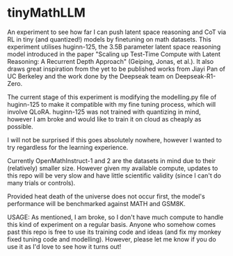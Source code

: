 # tinyMathLLM
An experiment to see how far I can push latent space reasoning and CoT via RL in tiny (and quantized!) models by finetuning on math datasets. This experiment utilises huginn-125, the 3.5B parameter latent space reasoning model introduced in the paper "Scaling up Test-Time Compute with Latent Reasoning: A Recurrent Depth Approach" (Geiping, Jonas, et al.). It also draws great inspiration from the yet to be published works from Jiayi Pan of UC Berkeley and the work done by the Deepseak team on Deepseak-R1-Zero. 

The current stage of this experiment is modifying the modelling.py file of huginn-125 to make it compatible with my fine tuning process, which will involve QLoRA. huginn-125 was not trained with quantizing in mind, however I am broke and would like to train it on cloud as cheaply as possible.

I will not be surprised if this goes absolutely nowhere, however I wanted to try regardless for the learning experience. 

Currently OpenMathInstruct-1 and 2 are the datasets in mind due to their (relatively) smaller size. However given my available compute, updates to this repo will be very slow and have little scientific validity (since I can't do many trials or controls).

Provided heat death of the universe does not occur first, the model's performance will be benchmarked against MATH and GSM8K.


USAGE: As mentioned, I am broke, so I don't have much compute to handle this kind of experiment on a regular basis. Anyone who somehow comes past this repo is free to use its training code and ideas (and fix my monkey fixed tuning code and modelling). However, please let me know if you do use it as I'd love to see how it turns out!
